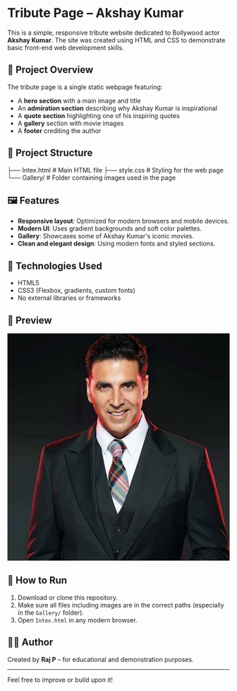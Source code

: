 # Tribute Page – Akshay Kumar

This is a simple, responsive tribute website dedicated to Bollywood actor **Akshay Kumar**. The site was created using HTML and CSS to demonstrate basic front-end web development skills.

## 🌟 Project Overview

The tribute page is a single static webpage featuring:

- A **hero section** with a main image and title
- An **admiration section** describing why Akshay Kumar is inspirational
- A **quote section** highlighting one of his inspiring quotes
- A **gallery** section with movie images
- A **footer** crediting the author

## 📁 Project Structure

├── Intex.html # Main HTML file
├── style.css # Styling for the web page
└── Gallery/ # Folder containing images used in the page


## 🖼️ Features

- **Responsive layout**: Optimized for modern browsers and mobile devices.
- **Modern UI**: Uses gradient backgrounds and soft color palettes.
- **Gallery**: Showcases some of Akshay Kumar's iconic movies.
- **Clean and elegant design**: Using modern fonts and styled sections.

## 🧰 Technologies Used

- HTML5
- CSS3 (Flexbox, gradients, custom fonts)
- No external libraries or frameworks

## 📸 Preview

![Preview Screenshot](./Gallery/Main%20Image.png)

## 🚀 How to Run

1. Download or clone this repository.
2. Make sure all files including images are in the correct paths (especially in the `Gallery/` folder).
3. Open `Intex.html` in any modern browser.

## 👨‍💻 Author

Created by **Raj P** – for educational and demonstration purposes.

---

Feel free to improve or build upon it!
